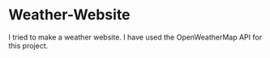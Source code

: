# Weather-Website

I tried to make a weather website. I have used the OpenWeatherMap API for this project.
